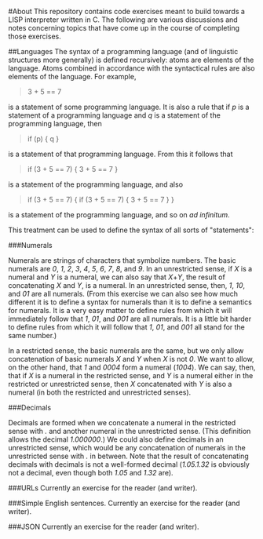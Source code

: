 #About
This repository contains code exercises meant to build towards a LISP interpreter written in C.  The following are various discussions and notes concerning topics that have come up in the course of completing those exercises.

##Languages
The syntax of a programming language (and of linguistic structures more generally) is defined recursively: atoms are elements of the language.  Atoms combined in accordance with the syntactical rules are also elements of the language.  For example,

> 3 + 5 == 7

is a statement of some programming language.  It is also a rule that if _p_ is a statement of a programming language and _q_ is a statement of the programming language, then

> if (p) { q }

is a statement of that programming language.  From this it follows that 

> if (3 + 5 == 7) { 3 + 5 == 7 }

is a statement of the programming language, and also

> if (3 + 5 == 7) { if (3 + 5 == 7) { 3 + 5 == 7 } }

is a statement of the programming language, and so on _ad infinitum_.

This treatment can be used to define the syntax of all sorts of "statements":

###Numerals

Numerals are strings of characters that symbolize numbers.  The basic numerals are _0_, _1_, _2_, _3_, _4_, _5_, _6_, _7_, _8_, and _9_.  In an unrestricted sense, if _X_ is a numeral and _Y_ is a numeral, we can also say that _X_+_Y_, the result of concatenating _X_ and _Y_, is a numeral.  In an unrestricted sense, then, _1_, _10_, and _01_ are all numerals.  (From this exercise we can also see how much different it is to define a syntax for numerals than it is to define a semantics for numerals.  It is a very easy matter to define rules from which it will immediately follow that _1_, _01_, and _001_ are all numerals.  It is a little bit harder to define rules from which it will follow that _1_, _01_, and _001_ all stand for the same number.)

In a restricted sense, the basic numerals are the same, but we only allow concatenation of basic numerals _X_ and _Y_ when _X_ is not _0_.  We want to allow, on the other hand, that _1_ and _0004_ form a numeral (_1004_).  We can say, then, that if _X_ is a numeral in the restricted sense, and _Y_ is a numeral either in the restricted or unrestricted sense, then _X_ concatenated with _Y_ is also a numeral (in both the restricted and unrestricted senses).

###Decimals

Decimals are formed when we concatenate a numeral in the restricted sense with _._ and another numeral in the unrestricted sense.  (This definition allows the decimal _1.000000_.)  We could also define decimals in an unrestricted sense, which would be any concatenation of numerals in the unrestricted sense with _._ in between.  Note that the result of concatenating decimals with decimals is not a well-formed decimal (_1.05.1.32_ is obviously not a decimal, even though both _1.05_ and _1.32_ are).

###URLs
Currently an exercise for the reader (and writer).

###Simple English sentences.
Currently an exercise for the reader (and writer).

###JSON
Currently an exercise for the reader (and writer).